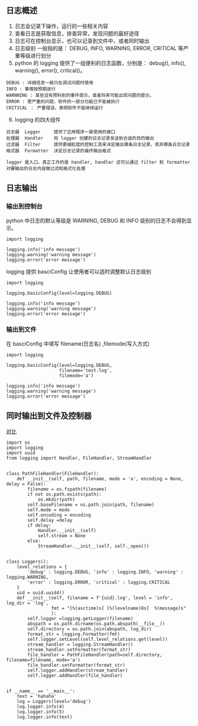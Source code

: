 ## 日志概述
1. 日志会记录下操作，运行的一些相关内容
2. 查看日志是获取信息，排查异常，发现问题的最好途径
3. 日志可在控制台显示，也可以记录到文件中，或者同时输出
4. 日志级别 一般指的是： DEBUG, INFO, WARNING, ERROR, CRITICAL 等严重等级进行划分
5. python 的 logging 提供了一组便利的日志函数，分别是： debug(), info(), warning(), error(), critical()。

```
DEBUG : 详细信息一般只在调试问题时使用
INFO : 事情按预期进行
WARNNING : 某些没有预料到的事件提示，或者将来可能出现问题的提示。
ERROR : 更严重的问题，软件的一部分功能已不能被执行
CRITICAL ： 严重错误，表明软件不能继续运行
```
6. logging 的四大组件
```
日志器  Logger     提供了应用程序一直使用的接口
处理器  Handler    将 logger 创建的日志记录发送到合适的目的输出
过滤器  Filter     提供更细粒度的控制工具来决定输出哪条日志记录，丢弃哪条日志记录
格式器  Formatter  决定日志记录的最终输出格式

logger 是入口，真正工作的是 handler, handler 还可以通过 filter 和 formatter 对要输出的日志内容做过滤和格式化处理
```

## 日志输出
### 输出到控制台
python 中日志的默认等级是 WARNING, DEBUG 和 INFO 级别的日志不会得到显示。
```
import logging

logging.info('info message')
logging.warning('warning message')
logging.error('error message')
```
logging 提供 basciConfig 让使用者可以适时调整默认日志级别
```
import logging

logging.basicConfig(level=logging.DEBUG)

logging.info('info message')
logging.warning('warning message')
logging.error('error message')
```
### 输出到文件
在 basciConfig 中填写 filename(日志名) ,filemode(写入方式)
```
import logging

logging.basicConfig(level=logging.DEBUG,
                    filename='test.log',
                    filemode='a')

logging.info('info message')
logging.warning('warning message')
logging.error('error message')
```
## 同时输出到文件及控制器
[对比](https://github.com/itswl/work/blob/master/%E6%9C%80%E5%90%8E%E4%B8%80%E7%89%88/script/logger.py)
```
import os
import logging
import uuid
from logging import Handler, FileHandler, StreamHandler


class PathFileHandler(FileHandler):
    def __init__(self, path, filename, mode = 'a', encoding = None, delay = False):
        filename = os.fspath(filename)
        if not os.path.exists(path):
            os.mkdir(path)
        self.baseFilename = os.path.join(path, filename)
        self.mode = mode
        self.encoding = encoding
        self.delay =delay
        if delay:
            Handler.__init__(self)
            self.stream = None
        else:
            StreamHandler.__init__(self, self._open())


class Loggers():
    level_relations = {
        'debug' : logging.DEBUG, 'info' : logging.INFO, 'warning' : logging.WARNING,
        'error' : logging.ERROR, 'critical' : logging.CRITICAL
    }
    uid = uuid.uuid4()
    def __init__(self, filename = f'{uid}.log', level = 'info', log_dir = 'log',
                 fmt = "[%(asctime)s] [%(levelname)8s]  %(message)s"
                 ):
        self.logger =logging.getLogger(filename)
        abspath = os.path.dirname(os.path.abspath(__file__))
        self.directory = os.path.join(abspath, log_dir)
        format_str = logging.Formatter(fmt)
        self.logger.setLevel(self.level_relations.get(level))
        stream_handler = logging.StreamHandler()
        stream_handler.setFormatter(format_str)
        file_handler = PathFileHandler(path=self.directory, filename=filename, mode='a')
        file_handler.setFormatter(format_str)
        self.logger.addHandler(stream_handler)
        self.logger.addHandler(file_handler)


if __name__ == '__main__':
    text = 'hahaha'
    log = Loggers(level='debug')
    log.logger.info(4)
    log.logger.info(5)
    log.logger.info(text)
```

